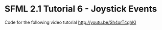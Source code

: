 SFML 2.1 Tutorial 6 - Joystick Events
=====================================

Code for the following video tutorial http://youtu.be/Sh4orT4qhKI
